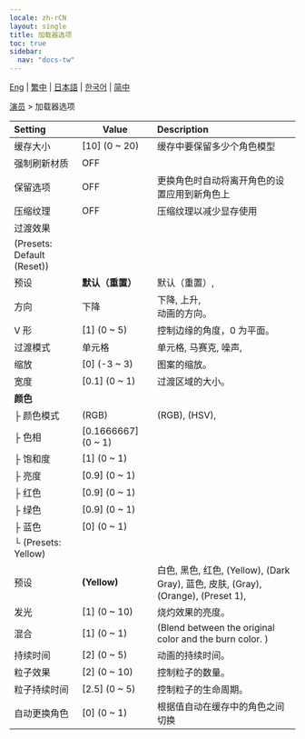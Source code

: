 ```yaml
---
locale: zh-rCN
layout: single
title: 加载器选项
toc: true
sidebar:
  nav: "docs-tw"
---
```

[Eng](/dancexr/menu/2025.4/actors/loader_options) | [繁中](/tw/dancexr/menu/2025.4/actors/loader_options) | [日本語](/jp/dancexr/menu/2025.4/actors/loader_options) | [한국어](/kr/dancexr/menu/2025.4/actors/loader_options) | [简中](/zh/dancexr/menu/2025.4/actors/loader_options)

[演员](../menu#演员) > 加载器选项



| Setting | Value | Description |
| :--- | --- | :--- |
| 缓存大小 | [10] (0 ~ 20) | 缓存中要保留多少个角色模型
| 强制刷新材质 | OFF | 
| 保留选项 | OFF | 更换角色时自动将离开角色的设置应用到新角色上
| 压缩纹理 | OFF | 压缩纹理以减少显存使用
| 过渡效果 || 
| (Presets: Default (Reset)) || 
| 预设 | **默认（重置）** | 默认（重置）,  |
| 方向 | 下降 | 下降, 上升, <br/>动画的方向。
| V 形 | [1] (0 ~ 5) | 控制边缘的角度，0 为平面。
| 过渡模式 | 单元格 | 单元格, 马赛克, 噪声, 
| 缩放 | [0] (-3 ~ 3) | 图案的缩放。
| 宽度 | [0.1] (0 ~ 1) | 过渡区域的大小。
| **颜色** | | 
| ├ 颜色模式 | (RGB) | (RGB), (HSV), 
| ├ 色相 | [0.1666667] (0 ~ 1) | 
| ├ 饱和度 | [1] (0 ~ 1) | 
| ├ 亮度 | [0.9] (0 ~ 1) | 
| ├ 红色 | [0.9] (0 ~ 1) | 
| ├ 绿色 | [0.9] (0 ~ 1) | 
| ├ 蓝色 | [0] (0 ~ 1) | 
| └ (Presets: Yellow) || 
|   预设 | **(Yellow)** | 白色, 黑色, 红色, (Yellow), (Dark Gray), 蓝色, 皮肤, (Gray), (Orange), (Preset 1),  |
| 发光 | [1] (0 ~ 10) | 烧灼效果的亮度。
| 混合 | [1] (0 ~ 1) | (Blend between the original color and the burn color. )
| 持续时间 | [2] (0 ~ 5) | 动画的持续时间。
| 粒子效果 | [2] (0 ~ 10) | 控制粒子的数量。
| 粒子持续时间 | [2.5] (0 ~ 5) | 控制粒子的生命周期。
| 自动更换角色 | [0] (0 ~ 1) | 根据值自动在缓存中的角色之间切换
